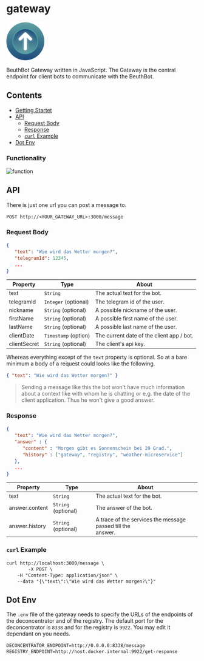 # gateway

![Icon](.documentation/Icon100.png "Icon")

BeuthBot Gateway written in JavaScript. The Gateway is the central endpoint for client bots to communicate with the BeuthBot.

## Contents

* [Getting Startet](#Getting-Startet)
* [API](#API)
  * [Request Body](#Request-Body)
  * [Response](#Response)
  * [`curl` Example](#curl-Example)
* [Dot Env](#Dot-Env)



### Functionality

![function](http://www.plantuml.com/plantuml/proxy?cache=no&src=https://raw.githubusercontent.com/beuthbot/gateway/master/.documentation/uml/function.txt)




## API

There is just one url you can post a message to.
```http
POST http://<YOUR_GATEWAY_URL>:3000/message
```



### Request Body

```json
{
   "text": "Wie wird das Wetter morgen?",
   "telegramId": 12345,
   ...
}
```

| Property     | Type                 | About                                     |
| ------------ | -------------------- | ----------------------------------------- |
| text         | `String`             | The actual text for the bot.              |
| telegramId   | `Integer` (optional) | The telegram id of the user.              |
| nickname     | `String` (optional)  | A possible nickname of the user.          |
| firstName    | `String` (optional)  | A possible first name of the user.        |
| lastName     | `String` (optional)  | A possible last name of the user.         |
| clientDate   | `Timestamp` (option) | The current date of the client app / bot. |
| clientSecret | `String` (optional)  | The client's api key.                     |


Whereas everything except of the `text` property is optional. So at a bare minimum a body of a request could looks like the following.

```json
{ "text": "Wie wird das Wetter morgen?" }
```
> Sending a message like this the bot won't have much information about a context like with whom he is chatting or e.g. the date of the client application. Thus he won't give a good answer.



### Response

```json
{
   "text": "Wie wird das Wetter morgen?",
   "answer" : {
      "content" : "Morgen gibt es Sonnenschein bei 29 Grad.",
      "history" : ["gateway", "registry", "weather-microservice"]
   },
   ...
}
```

| Property       | Type                | About                                                        |
| -------------- | ------------------- | ------------------------------------------------------------ |
| text           | `String`            | The actual text for the bot.                                 |
| answer.content | `String` (optional) | The answer of the bot.                                       |
| answer.history | `String` (optional) | A trace of the services the message passed till the <br>answer. |



### `curl` Example



```shell
curl http://localhost:3000/message \
		-X POST \
    -H "Content-Type: application/json" \
    --data "{\"text\":\"Wie wird das Wetter morgen?\"}"
```



## Dot Env

The `.env` file of the gateway needs to specify the URLs of the endpoints of the deconcentrator and of the registry. The default port for the deconcentrator is `8338` and for the registry is `9922`. You may edit it dependant on you needs.

```dotenv
DECONCENTRATOR_ENDPOINT=http://0.0.0.0:8338/message
REGISTRY_ENDPOINT=http://host.docker.internal:9922/get-response
```

